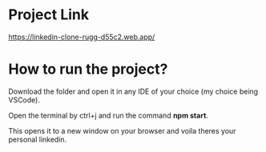 # Project Link

https://linkedin-clone-rugg-d55c2.web.app/

# How to run the project?

Download the folder and open it in any IDE of your choice (my choice being VSCode). 

Open the terminal by ctrl+j and run the command **npm start**. 

This opens it to a new window on your browser and voila theres your personal linkedin.


